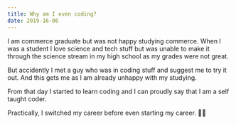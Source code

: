```yaml
---
title: Why am I even coding?
date: 2019-16-06
---
```


I am commerce graduate but was not happy studying commerce. When I was a student I love science and tech stuff but was unable to make it through the science stream in my high school as my grades were not great.

But accidently I met a guy who was in coding stuff and suggest me to try it out. And this gets me as I am already unhappy with my studying.

From that day I started to learn coding and I can proudly say that I am a self taught coder.

Practically, I switched my career before even starting my career. 😬😬
